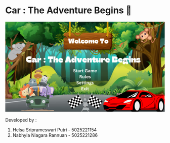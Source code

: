 # Car : The Adventure Begins 🚗
![Alt Text](https://github.com/nabhylanr/Car-PBO/raw/main/src/Images/pbobabe.png)

Developed by :
1. Helsa Sriprameswari Putri - 5025221154
2. Nabhyla Niagara Rannuan - 5025221286
